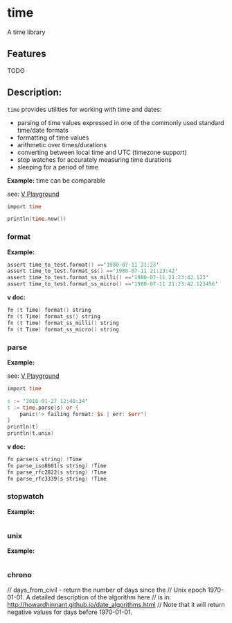 # time

A time library

## Features

TODO

## Description:

`time` provides utilities for working with time and dates:

- parsing of time values expressed in one of the commonly used standard time/date formats
- formatting of time values
- arithmetic over times/durations
- converting between local time and UTC (timezone support)
- stop watches for accurately measuring time durations
- sleeping for a period of time

**Example:**
time can be comparable

see: [V Playground](https://play.vlang.io/p/c121a6dda7)

```v
import time

println(time.now())
```

### format

**Example:**

```v
assert time_to_test.format() =='1980-07-11 21:23'
assert time_to_test.format_ss() =='1980-07-11 21:23:42'
assert time_to_test.format_ss_milli() =='1980-07-11 21:23:42.123'
assert time_to_test.format_ss_micro() =='1980-07-11 21:23:42.123456'
```

**v doc:**

```v ignore
fn (t Time) format() string
fn (t Time) format_ss() string
fn (t Time) format_ss_milli() string
fn (t Time) format_ss_micro() string
```

### parse

**Example:**

see: [V Playground](https://play.vlang.io/p/b02ca6027f)

```v
import time

s := '2018-01-27 12:48:34'
t := time.parse(s) or {
    panic('> failing format: $s | err: $err')
}
println(t)
println(t.unix)
```

**v doc:**

```v ignore
fn parse(s string) !Time
fn parse_iso8601(s string) !Time
fn parse_rfc2822(s string) !Time
fn parse_rfc3339(s string) !Time
```

### stopwatch

**Example:**

```v

```

### unix

**Example:**

```v

```

### chrono

// days_from_civil - return the number of days since the
// Unix epoch 1970-01-01. A detailed description of the algorithm here
// is in: http://howardhinnant.github.io/date_algorithms.html
// Note that it will return negative values for days before 1970-01-01.
